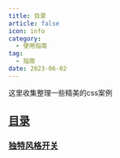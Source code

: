 ```yaml
---
title: 目录
article: false
icon: info
category:
  - 使用指南
tag:
  - 指南
date: 2023-06-02
---
```


这里收集整理一些精美的css案例

## [目录](README.md)
### [独特风格开关](switch.md)